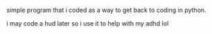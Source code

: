 simple program that i coded as a way to get back to coding in python.

i may code a hud later so i use it to help with my adhd lol
